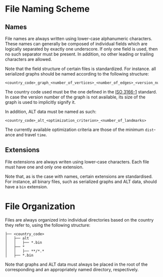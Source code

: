 # File Naming Scheme

## Names

File names are always written using lower-case alphanumeric characters. These names can generally be composed of
individual fields which are logically separated by exactly one underscore. If only one field is used, then no such
separator must be present. In addition, no other leading or trailing characters are allowed.

Note that the field structure of certain files is standardized. For instance. all serialized graphs should be named
according to the following structure:

```
<country_code>_graph_<number_of_vertices>_<number_of_edges>_<version_number>
```

The country code used must be the one defined in the [ISO 3166-1](https://en.wikipedia.org/wiki/ISO_3166-1) standard. In
case the version number of the graph is not available, its size of the graph is used to implicitly signify it.

In addition, ALT data must be named as such:

```
<country_code>_alt_<optimization_criterion>_<number_of_landmarks>
```

The currently available optimization criteria are those of the minimum ```dist```-ance and travel ```time```.

## Extensions

File extensions are always writen using lower-case characters. Each file must have one and only one extension.

Note that, as is the case with names, certain extensions are standardised. For instance, all binary files, such as
serialized graphs and ALT data, should have a ```bin``` extension.

# File Organization

Files are always organized into individual directories based on the country they refer to, using the following
structure:

```
├── <country_code>
│   ├── alt
│   │   ├── *.bin
│   ├── *
│   │   ├── **/*.*
│   ├── *.bin
```

Note that graphs and ALT data must always be placed in the root of the corresponding and an appropriately named
directory, respectively.